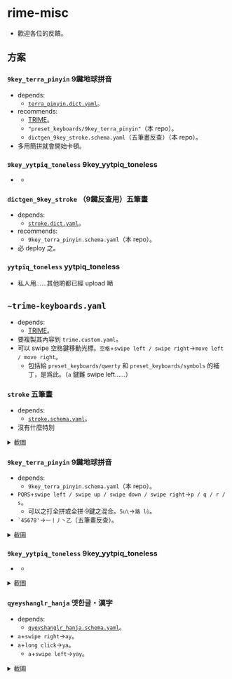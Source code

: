 # rime-misc
* 歡迎各位的反饋。

## 方案

### `9key_terra_pinyin` 9鍵地球拼音
* depends:
  * [`terra_pinyin.dict.yaml`](https://github.com/rime/rime-terra-pinyin)。
* recommends:
  * [TRIME](https://github.com/osfans/trime)。
  * `"preset_keyboards/9key_terra_pinyin"`（本 repo）。
  * `dictgen_9key_stroke.schema.yaml`（五筆畫反查）（本 repo）。
* 多用簡拼就會開始卡頓。

### `9key_yytpiq_toneless` 9key_yytpiq_toneless
* -

### `dictgen_9key_stroke` （9鍵反查用）五筆畫
* depends:
  * [`stroke.dict.yaml`](https://github.com/rime/rime-stroke)。
* recommends:
  * `9key_terra_pinyin.schema.yaml`（本 repo）。
* 必 deploy 之。

### `yytpiq_toneless` yytpiq_toneless
* 私人用……其他啲都已經 upload 嗮

## `~trime-keyboards.yaml`
* depends:
  * [TRIME](https://github.com/osfans/trime)。
* 要複製其內容到 `trime.custom.yaml`。
* 可以 swipe 空格鍵移動光標。`空格`+`swipe left / swipe right`→`move left / move right`。
  * 包括給 `preset_keyboards/qwerty` 和 `preset_keyboards/symbols` 的補丁，是爲此。（`a` 鍵難 swipe left……）

### `stroke` 五筆畫
* depends:
  * [`stroke.schema.yaml`](https://github.com/rime/rime-stroke)。
* 沒有什麼特別

<details><summary>截圖</summary><img alt="五筆畫" src="https://raw.githubusercontent.com/szc126/rime-misc/master/img/trime-stroke.png" /></details>

### `9key_terra_pinyin` 9鍵地球拼音
* depends:
  * `9key_terra_pinyin.schema.yaml`（本 repo）。
* `PQRS`+`swipe left / swipe up / swipe down / swipe right`→`p / q / r / s`。
  * 可以之打全拼或全拼&middot;9鍵之混合。`5u\`→`路 lù`。
* <code>&#96;45678'</code>→`一丨丿丶乙`（五筆畫反查）。

<details><summary>截圖</summary><img alt="9鍵地球拼音" src="https://raw.githubusercontent.com/szc126/rime-misc/master/img/trime-9key_terra_pinyin.png" /><img alt="9鍵地球拼音" src="https://raw.githubusercontent.com/szc126/rime-misc/master/img/trime-9key_terra_pinyin-stroke.png" /></details>

### `9key_yytpiq_toneless` 9key_yytpiq_toneless
* -

<details><summary>截圖</summary><img alt="9key_yytpiq_toneless" src="https://raw.githubusercontent.com/szc126/rime-misc/master/img/trime-9key_yytpiq_toneless.png" /></details>

### `qyeyshanglr_hanja` 옛한글・漢字
* depends:
  * [`qyeyshanglr_hanja.schema.yaml`](https://github.com/biopolyhedron/rime-qyeyshanglr-hanja)。
* `a`+`swipe right`→`ay`。
* `a`+`long click`→`ya`。
  * `a`+`swipe left`→`yay`。

<details><summary>截圖</summary><img alt="옛한글・漢字" src="https://raw.githubusercontent.com/szc126/rime-misc/master/img/trime-qyeyshanglr_hanja.png" /></details>
